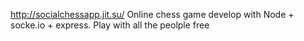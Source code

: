 http://socialchessapp.jit.su/ Online chess game develop with Node + socke.io + express. Play with all the peolple free